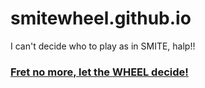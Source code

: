 # smitewheel.github.io
I can't decide who to play as in SMITE, halp!!

### [Fret no more, let the WHEEL decide!](https://smitewheel.github.io)
